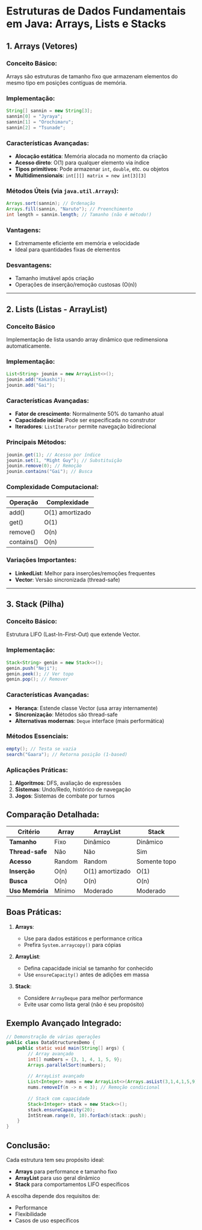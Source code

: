 # Estruturas de Dados Fundamentais em Java: Arrays, Lists e Stacks

## 1. Arrays (Vetores)

### Conceito Básico:
Arrays são estruturas de tamanho fixo que armazenam elementos do mesmo tipo em posições contíguas de memória.

### Implementação:
```java
String[] sannin = new String[3];
sannin[0] = "Jyraya";
sannin[1] = "Orochimaru"; 
sannin[2] = "Tsunade";
```

### Características Avançadas:
- **Alocação estática**: Memória alocada no momento da criação
- **Acesso direto**: O(1) para qualquer elemento via índice
- **Tipos primitivos**: Pode armazenar `int`, `double`, etc. ou objetos
- **Multidimensionais**: `int[][] matrix = new int[3][3]`

### Métodos Úteis (via `java.util.Arrays`):
```java
Arrays.sort(sannin); // Ordenação
Arrays.fill(sannin, "Naruto"); // Preenchimento
int length = sannin.length; // Tamanho (não é método!)
```

### Vantagens:
- Extremamente eficiente em memória e velocidade
- Ideal para quantidades fixas de elementos

### Desvantagens:
- Tamanho imutável após criação
- Operações de inserção/remoção custosas (O(n))
---
## 2. Lists (Listas - ArrayList)

### Conceito Básico
Implementação de lista usando array dinâmico que redimensiona automaticamente.

### Implementação:
```java
List<String> jounin = new ArrayList<>();
jounin.add("Kakashi");
jounin.add("Gai");
```

### Características Avançadas:
- **Fator de crescimento**: Normalmente 50% do tamanho atual
- **Capacidade inicial**: Pode ser especificada no construtor
- **Iteradores**: `ListIterator` permite navegação bidirecional

### Principais Métodos:
```java
jounin.get(1); // Acesso por índice
jounin.set(1, "Might Guy"); // Substituição
jounin.remove(0); // Remoção
jounin.contains("Gai"); // Busca
```

### Complexidade Computacional:
| Operação | Complexidade |
|----------|--------------|
| add() | O(1) amortizado |
| get() | O(1) |
| remove() | O(n) |
| contains() | O(n) |

### Variações Importantes:
- **LinkedList**: Melhor para inserções/remoções frequentes
- **Vector**: Versão sincronizada (thread-safe)
---
## 3. Stack (Pilha)

### Conceito Básico:
Estrutura LIFO (Last-In-First-Out) que extende Vector.

### Implementação:
```java
Stack<String> genin = new Stack<>();
genin.push("Neji");
genin.peek(); // Ver topo
genin.pop(); // Remover
```

### Características Avançadas:
- **Herança**: Estende classe Vector (usa array internamente)
- **Sincronização**: Métodos são thread-safe
- **Alternativas modernas**: `Deque` interface (mais performática)

### Métodos Essenciais:
```java
empty(); // Testa se vazia
search("Gaara"); // Retorna posição (1-based)
```

### Aplicações Práticas:
1. **Algoritmos**: DFS, avaliação de expressões
2. **Sistemas**: Undo/Redo, histórico de navegação
3. **Jogos**: Sistemas de combate por turnos

## Comparação Detalhada:

| Critério | Array | ArrayList | Stack |
|---------|-------|-----------|-------|
| **Tamanho** | Fixo | Dinâmico | Dinâmico |
| **Thread-safe** | Não | Não | Sim |
| **Acesso** | Random | Random | Somente topo |
| **Inserção** | O(n) | O(1) amortizado | O(1) |
| **Busca** | O(n) | O(n) | O(n) |
| **Uso Memória** | Mínimo | Moderado | Moderado |

## Boas Práticas:

1. **Arrays**:
    - Use para dados estáticos e performance crítica
    - Prefira `System.arraycopy()` para cópias

2. **ArrayList**:
    - Defina capacidade inicial se tamanho for conhecido
    - Use `ensureCapacity()` antes de adições em massa

3. **Stack**:
    - Considere `ArrayDeque` para melhor performance
    - Evite usar como lista geral (não é seu propósito)

## Exemplo Avançado Integrado:

```java
// Demonstração de várias operações
public class DataStructuresDemo {
    public static void main(String[] args) {
        // Array avançado
        int[] numbers = {3, 1, 4, 1, 5, 9};
        Arrays.parallelSort(numbers);
        
        // ArrayList avançado
        List<Integer> nums = new ArrayList<>(Arrays.asList(3,1,4,1,5,9));
        nums.removeIf(n -> n < 3); // Remoção condicional
        
        // Stack com capacidade
        Stack<Integer> stack = new Stack<>();
        stack.ensureCapacity(20);
        IntStream.range(0, 10).forEach(stack::push);
    }
}
```

## Conclusão:

Cada estrutura tem seu propósito ideal:
- **Arrays** para performance e tamanho fixo
- **ArrayList** para uso geral dinâmico
- **Stack** para comportamentos LIFO específicos

A escolha depende dos requisitos de:
- Performance
- Flexibilidade
- Casos de uso específicos